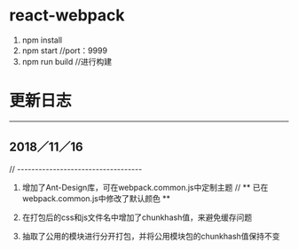 # react-webpack
1. npm install
2. npm start     //port：9999
3. npm run build  //进行构建

# 更新日志
------------

## 2018／11／16
// -----------------------------------
1. 增加了Ant-Design库，可在webpack.common.js中定制主题
// ** 已在webpack.common.js中修改了默认颜色 **

2. 在打包后的css和js文件名中增加了chunkhash值，来避免缓存问题

3. 抽取了公用的模块进行分开打包，并将公用模块包的chunkhash值保持不变